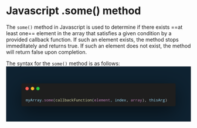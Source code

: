 # Javascript .some() method

The `some()` method in Javascript is used to determine if there exists ==at least one== element in the array that satisfies a given condition by a provided callback function. If such an element exists, the method stops immeditately and returns true.  If such an element does not exist, the method will return false upon completion.

The syntax for the `some()` method is as follows:
![Syntax of the Javascript some method](./images/javascript-img/some_method_syntax.png)


